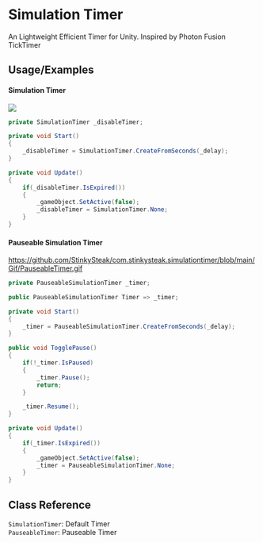 # Simulation Timer
An Lightweight Efficient Timer for Unity. Inspired by Photon Fusion TickTimer
## Usage/Examples

#### Simulation Timer

![](https://github.com/StinkySteak/com.stinkysteak.simulationtimer/blob/main/Gif/DefaultTimer.gif)

```csharp
private SimulationTimer _disableTimer;

private void Start()
{
    _disableTimer = SimulationTimer.CreateFromSeconds(_delay);
}

private void Update()
{
    if(_disableTimer.IsExpired())
    {
        _gameObject.SetActive(false);
        _disableTimer = SimulationTimer.None;
    }
}
```

#### Pauseable Simulation Timer

https://github.com/StinkySteak/com.stinkysteak.simulationtimer/blob/main/Gif/PauseableTimer.gif

```csharp
private PauseableSimulationTimer _timer;

public PauseableSimulationTimer Timer => _timer;

private void Start()
{
    _timer = PauseableSimulationTimer.CreateFromSeconds(_delay);
}

public void TogglePause()
{
    if(!_timer.IsPaused)
    {
        _timer.Pause();
        return;
    }

    _timer.Resume();
}

private void Update()
{
    if(_timer.IsExpired())
    {
        _gameObject.SetActive(false);
        _timer = PauseableSimulationTimer.None;
    }
}
```
## Class Reference
`SimulationTimer`: Default Timer    
`PauseableTimer`: Pauseable Timer
